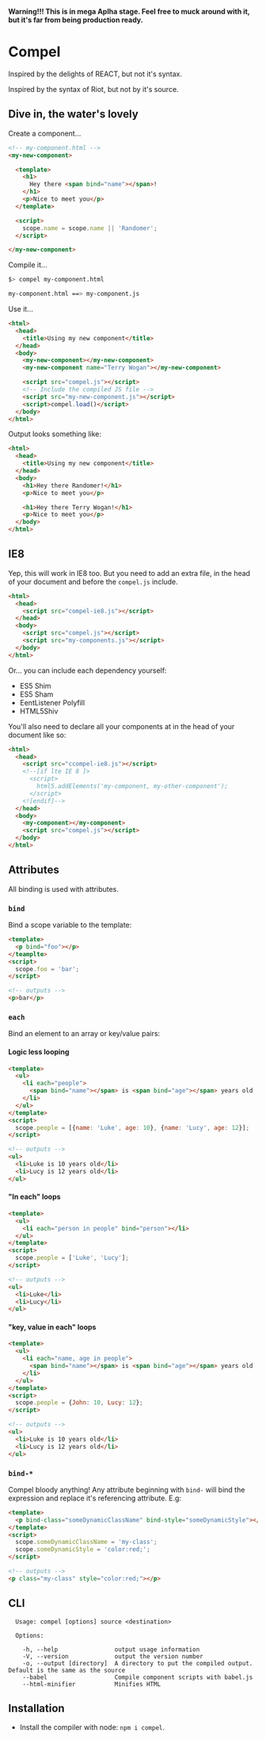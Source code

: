 **Warning!!! This is in mega Aplha stage. Feel free to muck around with it, but it's far from being production ready.**

Compel
======

Inspired by the delights of REACT, but not it's syntax.

Inspired by the syntax of Riot, but not by it's source.

Dive in, the water's lovely
---------------------------

Create a component...

```html
<!-- my-component.html -->
<my-new-component>

  <template>
    <h1>
      Hey there <span bind="name"></span>!
    </h1>
    <p>Nice to meet you</p>
  </template>

  <script>
    scope.name = scope.name || 'Randomer';
  </script>

</my-new-component>
```

Compile it...

```sh
$> compel my-component.html

my-component.html ==> my-component.js
```

Use it...

```html
<html>
  <head>
    <title>Using my new component</title>
  </head>
  <body>
    <my-new-component></my-new-component>
    <my-new-component name="Terry Wogan"></my-new-component>

    <script src="compel.js"></script>
    <!-- Include the compiled JS file -->
    <script src="my-new-component.js"></script>
    <script>compel.load()</script>
  </body>
</html>
```

Output looks something like:

```html
<html>
  <head>
    <title>Using my new component</title>
  </head>
  <body>
    <h1>Hey there Randomer!</h1>
    <p>Nice to meet you</p>

    <h1>Hey there Terry Wogan!</h1>
    <p>Nice to meet you</p>
  </body>
</html>
```

IE8
---

Yep, this will work in IE8 too. But you need to add an extra file, in the head
of your document and before the `compel.js` include.

```html
<html>
  <head>
    <script src="compel-ie8.js"></script>
  </head>
  <body>
    <script src="compel.js"></script>
    <script src="my-components.js"></script>
  </body>
</html>
```

Or... you can include each dependency yourself:

- ES5 Shim
- ES5 Sham
- EentListener Polyfill
- HTML5Shiv

You'll also need to declare all your components at in the head of your document
like so:

```html
<html>
  <head>
    <script src="ccompel-ie8.js"></script>
    <!--[if lte IE 8 ]>
      <script>
        html5.addElements('my-component, my-other-component');
      </script>
    <![endif]-->
  </head>
  <body>
    <my-component></my-component>
    <script src="compel.js"></script>
  </body>
</html>
```

Attributes
----------

All binding is used with attributes.

### `bind`

Bind a scope variable to the template:

```html
<template>
  <p bind="foo"></p>
</teamplte>
<script>
  scope.foo = 'bar';
</script>
```

```html
<!-- outputs -->
<p>bar</p>
```

### `each`

Bind an element to an array or key/value pairs:

#### Logic less looping

```html
<template>
  <ul>
    <li each="people">
      <span bind="name"></span> is <span bind="age"></span> years old
    </li>
  </ul>
</template>
<script>
  scope.people = [{name: 'Luke', age: 10}, {name: 'Lucy', age: 12}];
</script>
```

```html
<!-- outputs -->
<ul>
  <li>Luke is 10 years old</li>
  <li>Lucy is 12 years old</li>
</ul>
```

#### "In each" loops

```html
<template>
  <ul>
    <li each="person in people" bind="person"></li>
  </ul>
</template>
<script>
  scope.people = ['Luke', 'Lucy'];
</script>
```

```html
<!-- outputs -->
<ul>
  <li>Luke</li>
  <li>Lucy</li>
</ul>
```

#### "key, value in each" loops

```html
<template>
  <ul>
    <li each="name, age in people">
      <span bind="name"></span> is <span bind="age"></span> years old
    </li>
  </ul>
</template>
<script>
  scope.people = {John: 10, Lucy: 12};
</script>
```

```html
<!-- outputs -->
<ul>
  <li>Luke is 10 years old</li>
  <li>Lucy is 12 years old</li>
</ul>
```

### `bind-*`

Compel bloody anything! Any attribute beginning with `bind-` will bind the
expression and replace it's referencing attribute. E.g:

```html
<template>
  <p bind-class="someDynamicClassName" bind-style="someDynamicStyle"></p>
</template>
<script>
  scope.someDynamicClassName = 'my-class';
  scope.someDynamicStyle = 'color:red;';
</script>
```

```html
<!-- outputs -->
<p class="my-class" style="color:red;"></p>
```

CLI
---

```
  Usage: compel [options] source <destination>

  Options:

    -h, --help                output usage information
    -V, --version             output the version number
    -o, --output [directory]  A directory to put the compiled output. Default is the same as the source
    --babel                   Compile component scripts with babel.js
    --html-minifier           Minifies HTML
```

Installation
------------

- Install the compiler with node: `npm i compel`.

